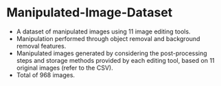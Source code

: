 # Manipulated-Image-Dataset

- A dataset of manipulated images using 11 image editing tools.
- Manipulation performed through object removal and background removal features.
- Manipulated images generated by considering the post-processing steps and storage methods provided by each editing tool, based on 11 original images (refer to the CSV).
- Total of 968 images.
